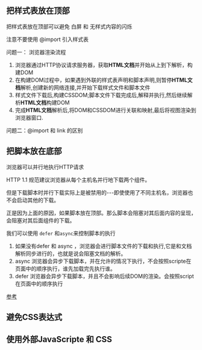 ## 把样式表放在顶部

把样式表放在顶部可以避免 白屏 和 无样式内容的闪烁

注意不要使用 @import 引入样式表

问题一： 浏览器渲染流程

1. 浏览器通过HTTP协议请求服务器，获取**HTML文档**并开始从上到下解析，构建DOM
2. 在构建DOM过程中，如果遇到外联的样式表声明和脚本声明,则暂停**HTML文档**解析,创建新的网络连接,并开始下载样式文件和脚本文件
3. 样式文件下载后,构建CSSDOM;脚本文件下载完成后,解释并执行,然后继续解析**HTML文档**构建DOM
4. 完成**HTML文档**解析后,将DOM和CSSDOM进行关联和映射,最后将视图渲染到浏览器窗口.

问题二：@import 和 link 的区别



## 把脚本放在底部

浏览器可以并行地执行HTTP请求

HTTP 1.1 规范建议浏览器从每个主机名并行地下载两个组件。

但是下载脚本时并行下载实际上是被禁用的---即使使用了不同主机名，浏览器也不会启动其他的下载。

正是因为上面的原因，如果脚本放在顶部。那么脚本会阻塞对其后面内容的呈现，会阻塞对其后面组件的下载。

我们可以使用 `defer` 和`async`来控制脚本的执行

1. 如果没有defer 和 async ，浏览器会进行脚本文件的下载和执行,它是和文档解析同步进行的，也就是说会阻塞文档的解析。
2. async 浏览器会异步下载脚本，并在允许的情况下执行，不会按照scripte在页面中的顺序执行，谁先加载完先执行谁。
3. defer 浏览器会异步下载脚本，并且不会影响后续DOM的渲染。会按照script在页面中的顺序执行

[参考](https://www.cnblogs.com/jiasm/p/7683930.html)



## 避免CSS表达式



## 使用外部JavaScripte 和 CSS

